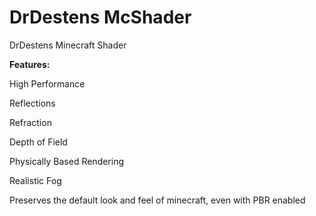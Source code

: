 # DrDestens McShader

DrDestens Minecraft Shader

**Features:**

High Performance

Reflections

Refraction

Depth of Field

Physically Based Rendering

Realistic Fog

Preserves the default look and feel of minecraft, even with PBR enabled

